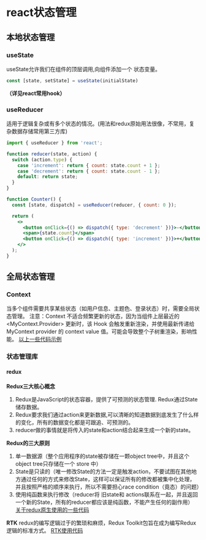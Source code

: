 # react状态管理
## 本地状态管理
### useState
useState允许我们在组件的顶层调用,向组件添加一个 状态变量。
```jsx
const [state, setState] = useState(initialState)
```
**（详见react常用hook）**
### useReducer
适用于逻辑复杂或有多个状态的情况。(用法和redux原始用法很像，不常用，复杂数据存储常用第三方库)
```jsx
import { useReducer } from 'react';

function reducer(state, action) {
  switch (action.type) {
    case 'increment': return { count: state.count + 1 };
    case 'decrement': return { count: state.count - 1 };
    default: return state;
  }
}

function Counter() {
  const [state, dispatch] = useReducer(reducer, { count: 0 });

  return (
    <>
      <button onClick={() => dispatch({ type: 'decrement' })}>-</button>
      <span>{state.count}</span>
      <button onClick={() => dispatch({ type: 'increment' })}>+</button>
    </>
  );
}

```
## 全局状态管理
### Context
当多个组件需要共享某些状态（如用户信息、主题色、登录状态）时，需要全局状态管理。
注意：Context 不适合频繁更新的状态，因为当组件上层最近的 <MyContext.Provider> 更新时，该 Hook 会触发重新渲染，并使用最新传递给 MyContext provider 的
context value 值。可能会导致整个子树重渲染，影响性能。
[以上一些代码示例](https://github.com/ManMan3392/redrockhomework/commit/20588b46f7417eeb1b285cfefc54834dc22c1464)
### 状态管理库
#### redux
**Redux三大核心概念**
1. Redux是JavaScript的状态容器，提供了可预测的状态管理.
Redux通过State储存数据。
2. Redux要求我们通过action来更新数据,可以清晰的知道数据到底发生了什么样的变化，所有的数据变化都是可跟追、可预测的。
3. reducer做的事情就是将传入的state和action结合起来生成一个新的state。

**Redux的三大原则**
1. 单一数据源（整个应用程序的state被存储在一颗object tree中，并且这个object tree只存储在一个 store 中）
2. State是只读的（唯一修改State的方法一定是触发action，不要试图在其他地方通过任何的方式来修改State，这样可以保证所有的修改都被集中化处理，并且按照严格的顺序来执行，所以不需要担心race condition（竟态）的问题）
3. 使用纯函数来执行修改（reducer将 旧state和 actions联系在一起，并且返回一个新的State，所有的reducer都应该是纯函数，不能产生任何的副作用）
[关于redux原生使用的一些代码](https://github.com/ManMan3392/redrockhomework/commit/d748cbd4ecbd8d6b34fd74e2c6a3f6050e296d11)


**RTK**
redux的编写逻辑过于的繁琐和麻烦，Redux Toolkit包旨在成为编写Redux逻辑的标准方式。
[RTK使用代码](https://github.com/ManMan3392/redrockhomework/commit/bcad413115fd05f926e953fd93ae03878a13d287)